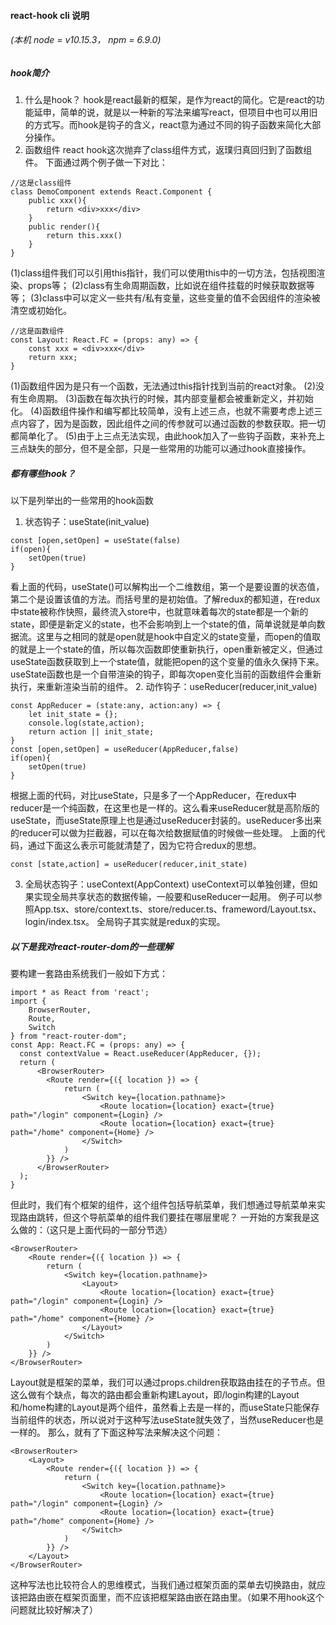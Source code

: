 #### react-hook cli 说明
###### (本机 node = v10.15.3， npm = 6.9.0)
##### hook简介
1. 什么是hook？
hook是react最新的框架，是作为react的简化。它是react的功能延申，简单的说，就是以一种新的写法来编写react，但项目中也可以用旧的方式写。而hook是钩子的含义，react意为通过不同的钩子函数来简化大部分操作。
2. 函数组件
react hook这次抛弃了class组件方式，返璞归真回归到了函数组件。
下面通过两个例子做一下对比：
```
//这是class组件
class DemoComponent extends React.Component {
    public xxx(){
        return <div>xxx</div>
    }
    public render(){
        return this.xxx()
    }
}
```
(1)class组件我们可以引用this指针，我们可以使用this中的一切方法，包括视图渲染、props等；
(2)class有生命周期函数，比如说在组件挂载的时候获取数据等等；
(3)class中可以定义一些共有/私有变量，这些变量的值不会因组件的渲染被清空或初始化。
```
//这是函数组件
const Layout: React.FC = (props: any) => {
    const xxx = <div>xxx</div>
    return xxx;
}
```
(1)函数组件因为是只有一个函数，无法通过this指针找到当前的react对象。
(2)没有生命周期。
(3)函数在每次执行的时候，其内部变量都会被重新定义，并初始化。
(4)函数组件操作和编写都比较简单，没有上述三点，也就不需要考虑上述三点内容了，因为是函数，因此组件之间的传参就可以通过函数的参数获取。把一切都简单化了。
(5)由于上三点无法实现，由此hook加入了一些钩子函数，来补充上三点缺失的部分，但不是全部，只是一些常用的功能可以通过hook直接操作。
##### 都有哪些hook？
以下是列举出的一些常用的hook函数
1. 状态钩子：useState(init_value)
```
const [open,setOpen] = useState(false)
if(open){
    setOpen(true)
}
```
看上面的代码，useState()可以解构出一个二维数组，第一个是要设置的状态值，第二个是设置该值的方法。而括号里的是初始值。了解redux的都知道，在redux中state被称作快照，最终流入store中，也就意味着每次的state都是一个新的state，即便是新定义的state，也不会影响到上一个state的值，简单说就是单向数据流。这里与之相同的就是open就是hook中自定义的state变量，而open的值取的就是上一个state的值，所以每次函数即使重新执行，open重新被定义，但通过useState函数获取到上一个state值，就能把open的这个变量的值永久保持下来。useState函数也是一个自带渲染的钩子，即每次open变化当前的函数组件会重新执行，来重新渲染当前的组件。
2. 动作钩子：useReducer(reducer,init_value)
```
const AppReducer = (state:any, action:any) => {
    let init_state = {};
    console.log(state,action);
    return action || init_state;
}
const [open,setOpen] = useReducer(AppReducer,false)
if(open){
    setOpen(true)
}
```
根据上面的代码，对比useState，只是多了一个AppReducer，在redux中reducer是一个纯函数，在这里也是一样的。这么看来useReducer就是高阶版的useState，而useState原理上也是通过useReducer封装的。useReducer多出来的reducer可以做为拦截器，可以在每次给数据赋值的时候做一些处理。
上面的代码，通过下面这么表示可能就清楚了，因为它符合redux的思想。
```
const [state,action] = useReducer(reducer,init_state)
```
3. 全局状态钩子：useContext(AppContext)
useContext可以单独创建，但如果实现全局共享状态的数据传输，一般要和useReducer一起用。
例子可以参照App.tsx、store/context.ts、store/reducer.ts、frameword/Layout.tsx、login/index.tsx。
全局钩子其实就是redux的实现。
##### 以下是我对react-router-dom的一些理解
要构建一套路由系统我们一般如下方式：
```
import * as React from 'react';
import {
    BrowserRouter,
    Route,
    Switch
} from "react-router-dom";
const App: React.FC = (props: any) => {
  const contextValue = React.useReducer(AppReducer, {});
  return (
      <BrowserRouter>
        <Route render={({ location }) => {
            return (
                <Switch key={location.pathname}>
                    <Route location={location} exact={true} path="/login" component={Login} />
                    <Route location={location} exact={true} path="/home" component={Home} />
                </Switch>
            )
        }} />
      </BrowserRouter>
  );
}
```
但此时，我们有个框架的组件，这个组件包括导航菜单，我们想通过导航菜单来实现路由跳转，但这个导航菜单的组件我们要挂在哪层里呢？
一开始的方案我是这么做的：（这只是上面代码的一部分节选）
```
<BrowserRouter>
    <Route render={({ location }) => {
        return (
            <Switch key={location.pathname}>
                <Layout>
                    <Route location={location} exact={true} path="/login" component={Login} />
                    <Route location={location} exact={true} path="/home" component={Home} />
                </Layout>
            </Switch>
        )
    }} />
</BrowserRouter>
```
Layout就是框架的菜单，我们可以通过props.children获取路由挂在的子节点。但这么做有个缺点，每次的路由都会重新构建Layout，即/login构建的Layout和/home构建的Layout是两个组件，虽然看上去是一样的，而useState只能保存当前组件的状态，所以说对于这种写法useState就失效了，当然useReducer也是一样的。
那么，就有了下面这种写法来解决这个问题：
```
<BrowserRouter>
    <Layout>
        <Route render={({ location }) => {
            return (
                <Switch key={location.pathname}>
                    <Route location={location} exact={true} path="/login" component={Login} />
                    <Route location={location} exact={true} path="/home" component={Home} />
                </Switch>
            )
        }} />
    </Layout>
</BrowserRouter>
```
这种写法也比较符合人的思维模式，当我们通过框架页面的菜单去切换路由，就应该把路由嵌在框架页面里，而不应该把框架路由嵌在路由里。（如果不用hook这个问题就比较好解决了）
